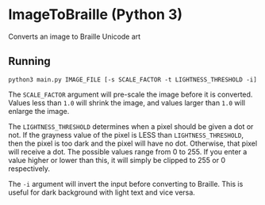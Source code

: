 # ImageToBraille (Python 3)

Converts an image to Braille Unicode art

## Running

```
python3 main.py IMAGE_FILE [-s SCALE_FACTOR -t LIGHTNESS_THRESHOLD -i]
```

The `SCALE_FACTOR` argument will pre-scale the image before it is converted. Values less than `1.0` will shrink the image, and values larger than `1.0` will enlarge the image.

The `LIGHTNESS_THRESHOLD` determines when a pixel should be given a dot or not. If the grayness value of the pixel is LESS than `LIGHTNESS_THRESHOLD`, then the pixel is too dark and the pixel will have no dot. Otherwise, that pixel will receive a dot. The possible values range from 0 to 255. If you enter a value higher or lower than this, it will simply be clipped to 255 or 0 respectively.

The `-i` argument will invert the input before converting to Braille. This is useful for dark background with light text and vice versa.
